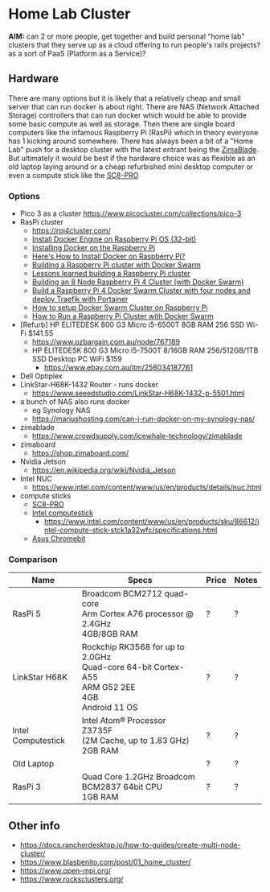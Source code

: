 # Home Lab Cluster

**AIM:** can 2 or more people, get together and build personal "home lab"
clusters that they serve up as a cloud offering to run people's rails projects?
as a sort of PaaS (Platform as a Service)?

## Hardware

There are many options but it is likely that a relatively cheap and small
server that can run docker is about right. There are NAS (Network Attached
Storage) controllers that can run docker which would be able to provide some
basic compute as well as storage. Then there are single board computers like
the infamous Raspberry Pi (RasPi) which in theory everyone has 1 kicking around
somewhere. There has always been a bit of a "Home Lab" push for a desktop
cluster with the latest entrant being the
[ZimaBlade](https://www.zimaboard.com/blade/). But ultimately it would be best
if the hardware choice was as flexible as an old laptop laying around or a
cheap refurbished mini desktop computer or even a compute stick like the
[SC8-PRO](https://www.scorptec.com.au/product/branded-systems/pc-stick/95422-sc8-pro)

### Options

- Pico 3 as a cluster https://www.picocluster.com/collections/pico-3
- RasPi cluster
    - https://rpi4cluster.com/
    - [Install Docker Engine on Raspberry Pi OS (32-bit)](
        https://docs.docker.com/engine/install/raspberry-pi-os/)
    - [Installing Docker on the Raspberry Pi](
        https://pimylifeup.com/raspberry-pi-docker/)
    - [Here's How to Install Docker on Raspberry Pi?](
        https://www.simplilearn.com/tutorials/docker-tutorial/raspberry-pi-docker)
    - [Building a Raspberry Pi cluster with Docker Swarm](
        https://medium.com/@henrique.menezes/building-a-raspberry-pi-cluster-with-docker-swarm-b457fb2f61a1)
    - [Lessons learned building a Raspberry Pi cluster](
        https://octopus.com/blog/raspberry-pi-cluster-lessons-learned)
    - [Building an 8 Node Raspberry Pi 4 Cluster (with Docker Swarm)](
        https://aricodes.net/posts/building-a-pi-cluster/)
    - [Build a Raspberry Pi 4 Docker Swarm Cluster with four nodes and deploy Traefik with Portainer](
        https://florianmuller.com/build-a-raspberry-pi-4-docker-swarm-cluster-with-four-nodes-and-deploy-traefik-with-portainer)
    - [How to setup Docker Swarm Cluster on Raspberry Pi](
        https://dockerlabs.collabnix.com/beginners/install/raspberrypi3/setting-up-swarm-cluster.html)
    - [How to Run a Raspberry Pi Cluster with Docker Swarm](
        https://howchoo.com/docker/how-to-run-a-raspberry-pi-cluster-with-docker-swarm/)
- [Refurb] HP ELITEDESK 800 G3 Micro i5-6500T 8GB RAM 256 SSD Wi-Fi $141.55
    - https://www.ozbargain.com.au/node/767189
    - HP ELITEDESK 800 G3 Micro i5-7500T 8/16GB RAM 256/512GB/1TB SSD Desktop
      PC WiFi $159
      - https://www.ebay.com.au/itm/256034187761
- Dell Optiplex
- LinkStar-H68K-1432 Router - runs docker
    - https://www.seeedstudio.com/LinkStar-H68K-1432-p-5501.html
- a bunch of NAS also runs docker
    - eg Synology NAS
    - https://mariushosting.com/can-i-run-docker-on-my-synology-nas/
- zimablade
    - https://www.crowdsupply.com/icewhale-technology/zimablade
- zimaboard
    - https://shop.zimaboard.com/
- Nvidia Jetson
    - https://en.wikipedia.org/wiki/Nvidia_Jetson
- Intel NUC
    - https://www.intel.com/content/www/us/en/products/details/nuc.html
- compute sticks
    - [SC8-PRO](https://www.scorptec.com.au/product/branded-systems/pc-stick/95422-sc8-pro)
    - [Intel computestick](https://screencloud.com/learn/guide-intel-compute-stick)
        - https://www.intel.com/content/www/us/en/products/sku/86612/intel-compute-stick-stck1a32wfc/specifications.html
    - [Asus Chromebit](https://www.amazon.com/CHROMEBIT-Stick-Desktop-RockChip-3288-C-LPDDR3L/dp/B0181JTPCU/)

### Comparison

| Name                  | Specs | Price | Notes |
| --------------------- | ----- | ----- | ----- |
| RasPi 5               | Broadcom BCM2712 quad-core<br>Arm Cortex A76 processor @ 2.4GHz<br>4GB/8GB RAM                         | ? | ? |
| LinkStar H68K         | Rockchip RK3568 for up to 2.0GHz<br>Quad-core 64-bit Cortex-A55<br>ARM G52 2EE<br>4GB<br>Android 11 OS | ? | ? |
| Intel Computestick    | Intel Atom® Processor Z3735F<br>(2M Cache, up to 1.83 GHz)<br>2GB RAM                                  | ? | ? |
| Old Laptop            |                                                                                                        | ? | ? |
| RasPi 3               | Quad Core 1.2GHz Broadcom BCM2837 64bit CPU<br>1GB RAM                                                 | ? | ? |

## Other info

- https://docs.rancherdesktop.io/how-to-guides/create-multi-node-cluster/
- https://www.blasbenito.com/post/01_home_cluster/
- https://www.open-mpi.org/
- https://www.rocksclusters.org/

